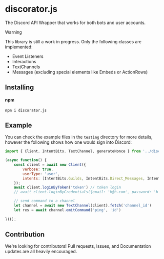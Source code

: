 # discorator.js
The Discord API Wrapper that works for both bots and user accounts.

> [!WARNING]  
> This library is still a work in progress. Only the following classes are implemented:
> * Event Listeners
> * Interactions
> * TextChannels
> * Messages (excluding special elements like Embeds or ActionRows)

## Installing
#### npm
```
npm i discorator.js
```

## Example
You can check the example files in the `testing` directory for more details, however the following shows how one would sign into Discord:
```js
import { Client, IntentBits, TextChannel, generateNonce } from '../discorator/index.js'

(async function() {
    const client = await new Client({ 
        verbose: true, 
        userType: 'user',
        intents: [IntentBits.Guilds, IntentBits.Direct_Messages, IntentBits.Message_Content, IntentBits.Guild_Messages]
    });
    await client.loginByToken('token') // token login
    // await client.loginByCredentials({email: 'h@h.com', password: 'h', captchaToken: '2captcha-token'}) // credential login (todo: totp support)

    // send command to a channel
    let channel = await new TextChannel(client).fetch('channel_id')
    let res = await channel.emitCommand('ping', 'id')
    
})();
```

## Contribution
We're looking for contributors! Pull requests, Issues, and Documentation updates are all heavily encouraged.

